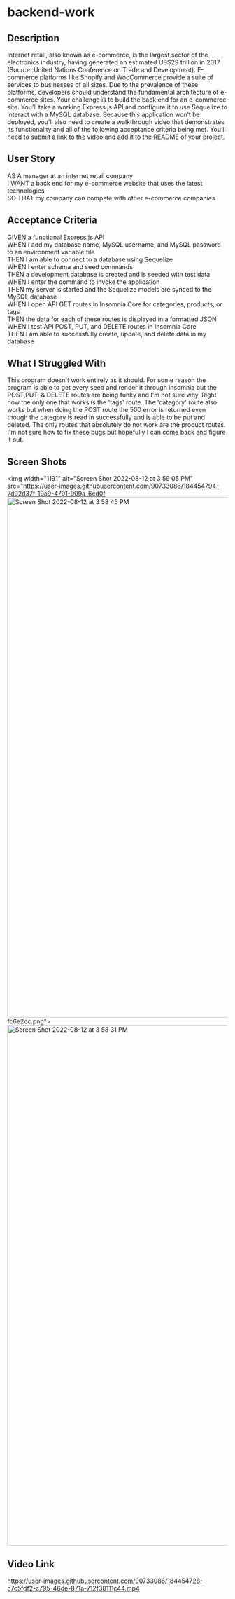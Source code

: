 # backend-work

## Description
Internet retail, also known as e-commerce, is the largest sector of the electronics industry, having generated an estimated US$29 trillion in 2017 (Source: United Nations Conference on Trade and Development). E-commerce platforms like Shopify and WooCommerce provide a suite of services to businesses of all sizes. Due to the prevalence of these platforms, developers should understand the fundamental architecture of e-commerce sites.
Your challenge is to build the back end for an e-commerce site. You’ll take a working Express.js API and configure it to use Sequelize to interact with a MySQL database.
Because this application won’t be deployed, you’ll also need to create a walkthrough video that demonstrates its functionality and all of the following acceptance criteria being met. You’ll need to submit a link to the video and add it to the README of your project.

## User Story
AS A manager at an internet retail company <br>
I WANT a back end for my e-commerce website that uses the latest technologies <br>
SO THAT my company can compete with other e-commerce companies
## Acceptance Criteria
GIVEN a functional Express.js API <br>
WHEN I add my database name, MySQL username, and MySQL password to an environment variable file <br>
THEN I am able to connect to a database using Sequelize <br>
WHEN I enter schema and seed commands <br>
THEN a development database is created and is seeded with test data <br>
WHEN I enter the command to invoke the application <br>
THEN my server is started and the Sequelize models are synced to the MySQL database <br>
WHEN I open API GET routes in Insomnia Core for categories, products, or tags <br>
THEN the data for each of these routes is displayed in a formatted JSON <br>
WHEN I test API POST, PUT, and DELETE routes in Insomnia Core <br>
THEN I am able to successfully create, update, and delete data in my database <br>

## What I Struggled With
This program doesn't work entirely as it should. For some reason the program is able to get every seed and render it through insomnia but the POST,PUT, & DELETE routes are being funky and I'm not sure why. Right now the only one that works is the 'tags' route. The 'category' route also works but when doing the POST route the 500 error is returned even though the category is read in successfully and is able to be put and deleted. The only routes that absolutely do not work are the product routes. I'm not sure how to fix these bugs but hopefully I can come back and figure it out.

## Screen Shots
<img width="1191" alt="Screen Shot 2022-08-12 at 3 59 05 PM" src="https://user-images.githubusercontent.com/90733086/184454794-7d92d37f-19a9-4791-909a-6cd0f <br>
<img width="1188" alt="Screen Shot 2022-08-12 at 3 58 45 PM" src="https://user-images.githubusercontent.com/90733086/184454811-c514a856-bd87-458e-8b5b-2842d5fd4c2e.png">
fc6e2cc.png"> <br>
<img width="1188" alt="Screen Shot 2022-08-12 at 3 58 31 PM" src="https://user-images.githubusercontent.com/90733086/184454838-aad9c9a9-c576-4b51-9e87-c993e6082e08.png">



## Video Link
https://user-images.githubusercontent.com/90733086/184454728-c7c5fdf2-c795-46de-871a-712f38111c44.mp4

